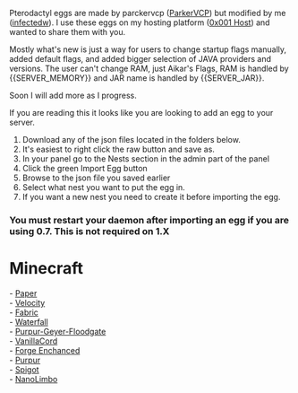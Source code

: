 Pterodactyl eggs are made by parckervcp ([ParkerVCP](https://github.com/parkervcp/eggs)) but modified by me (<a href="https://infectedw.me">infectedw</a>). I use these eggs on my hosting platform ([0x001 Host](https://0x001.cloud)) and wanted to share them with you.

Mostly what's new is just a way for users to change startup flags manually, added default flags, and added bigger selection of JAVA providers and versions. The user can't change RAM, just Aikar's Flags, RAM is handled by {{SERVER_MEMORY}} and JAR name is handled by {{SERVER_JAR}}.

Soon I will add more as I progress.

If you are reading this it looks like you are looking to add an egg to your server.

1. Download any of the json files located in the folders below.
2. It's easiest to right click the raw button and save as.
3. In your panel go to the Nests section in the admin part of the panel
4. Click the green Import Egg button
5. Browse to the json file you saved earlier
6. Select what nest you want to put the egg in.
7. If you want a new nest you need to create it before importing the egg.

<h3>You must restart your daemon after importing an egg if you are using 0.7. This is not required on 1.X</h3>


<h1>Minecraft</h1>
- <a href="https://github.com/infectedw/pterodactyl-eggs/blob/main/minecraft/egg-paper.json">Paper</a><br>
- <a href="https://github.com/infectedw/pterodactyl-eggs/blob/main/minecraft/egg-velocity.json">Velocity</a><br>
- <a href="https://github.com/infectedw/pterodactyl-eggs/blob/main/minecraft/egg-fabric.json">Fabric</a><br>
- <a href="https://github.com/infectedw/pterodactyl-eggs/blob/main/minecraft/egg-waterall.json">Waterfall</a><br>
- <a href="https://github.com/infectedw/pterodactyl-eggs/blob/main/minecraft/egg-purpur-geysermc-floodgate.json">Purpur-Geyer-Floodgate</a><br>
- <a href="https://github.com/infectedw/pterodactyl-eggs/blob/main/minecraft/egg-vanilla-cord.json">VanillaCord</a><br>
- <a href="https://github.com/infectedw/pterodactyl-eggs/blob/main/minecraft/egg-forge.json">Forge Enchanced</a><br>
- <a href="https://github.com/infectedw/pterodactyl-eggs/blob/main/minecraft/egg-purpur.json">Purpur</a><br>
- <a href="https://github.com/infectedw/pterodactyl-eggs/blob/main/minecraft/egg-spigot.json">Spigot</a><br>
- <a href="https://github.com/infectedw/pterodactyl-eggs/blob/main/minecraft/egg-nano-limbo.json">NanoLimbo</a><br>
